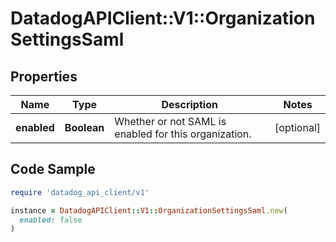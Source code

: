 # DatadogAPIClient::V1::OrganizationSettingsSaml

## Properties

| Name | Type | Description | Notes |
| ---- | ---- | ----------- | ----- |
| **enabled** | **Boolean** | Whether or not SAML is enabled for this organization. | [optional] |

## Code Sample

```ruby
require 'datadog_api_client/v1'

instance = DatadogAPIClient::V1::OrganizationSettingsSaml.new(
  enabled: false
)
```

